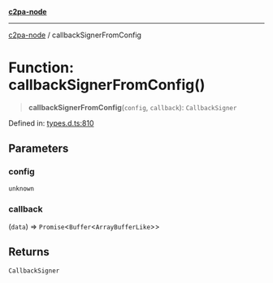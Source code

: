 [**c2pa-node**](../README.md)

***

[c2pa-node](../README.md) / callbackSignerFromConfig

# Function: callbackSignerFromConfig()

> **callbackSignerFromConfig**(`config`, `callback`): `CallbackSigner`

Defined in: [types.d.ts:810](https://github.com/contentauth/c2pa-node-v2/blob/89b34f9846b48a2d62e217587555c0cf0305136a/js-src/types.d.ts#L810)

## Parameters

### config

`unknown`

### callback

(`data`) => `Promise`\<`Buffer`\<`ArrayBufferLike`\>\>

## Returns

`CallbackSigner`

